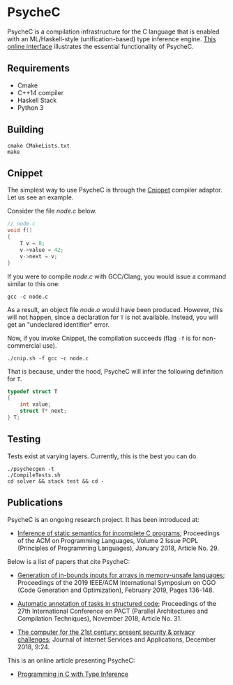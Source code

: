 # PsycheC

PsycheC is a compilation infrastructure for the C language that is enabled with an ML/Haskell-style (unification-based) type inference engine.
[This online interface](http://cuda.dcc.ufmg.br/psyche-c/) illustrates the essential functionality of PsycheC.

## Requirements

* Cmake
* C++14 compiler
* Haskell Stack
* Python 3

## Building

    cmake CMakeLists.txt  
    make

## Cnippet

The simplest way to use PsycheC is through the [Cnippet](http://www.cnippet.cc) compiler adaptor.
Let us see an example.

Consider the file *node.c* below.

```c
// node.c
void f()
{
    T v = 0;
    v->value = 42;
    v->next = v;
}
```

If you were to compile *node.c* with GCC/Clang, you would issue a command similar to this one:

    gcc -c node.c

As a result, an object file *node.o* would have been produced.
However, this will not happen, since a declaration for `T` is not available.
Instead, you will get an "undeclared identifier" error.

Now, if you invoke Cnippet, the compilation succeeds (flag `-f` is for non-commercial use).

    ./cnip.sh -f gcc -c node.c

That is because, under the hood, PsycheC will infer the following definition for `T`.

```c
typedef struct T
{
    int value;
    struct T* next;
} T;
```

## Testing

Tests exist at varying layers. Currently, this is the best you can do.

    ./psychecgen -t
    ./CompileTests.sh
    cd solver && stack test && cd -

## Publications

PsycheC is an ongoing research project.
It has been introduced at:

- [Inference of static semantics for incomplete C programs](https://dl.acm.org/citation.cfm?id=3158117);
Proceedings of the ACM on Programming Languages, Volume 2 Issue POPL (Principles of Programming Languages),
January 2018, Article No. 29.

Below is a list of papers that cite PsycheC:

- [Generation of in-bounds inputs for arrays in memory-unsafe languages](https://dl.acm.org/citation.cfm?id=3314890);
Proceedings of the 2019 IEEE/ACM International Symposium on CGO (Code Generation and Optimization),
February 2019, Pages 136-148.

- [Automatic annotation of tasks in structured code](https://dl.acm.org/citation.cfm?id=3243200);
Proceedings of the 27th International Conference on PACT (Parallel Architectures and Compilation Techniques),
November 2018, Article No. 31.

- [The computer for the 21st century: present security & privacy challenges](https://link.springer.com/article/10.1186/s13174-018-0095-2);
Journal of Internet Services and Applications, December 2018, 9:24.

This is an online article presenting PsycheC:

- [Programming in C with Type Inference](https://www.codeproject.com/Articles/1238603/Programming-in-C-with-Type-Inference)
